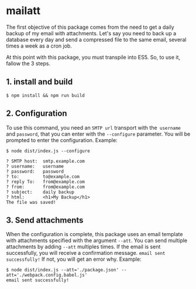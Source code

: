 # mailatt

The first objective of this package comes from the need to get a daily backup of my email with attachments. Let's say you need to back up a database every day and send a compressed file to the same email, several times a week as a cron job.

At this point with this package, you must transpile into ES5. So, to use it, fallow the 3 steps.

## 1. install and build
```
$ npm install && npm run build
```

## 2. Configuration
To use this command, you need an `SMTP url` transport with the` username` and `password`, that you can enter with the `--configure` parameter. You will be prompted to enter the configuration. Example:

```
$ node dist/index.js --configure

? SMTP host:  smtp.example.com
? username:   username
? password:   password
? to:         to@example.com
? reply To:   from@example.com
? from:       from@example.com
? subject:    daily backup
? html:       <h1>My Backup</h1>
The file was saved!
```

## 3. Send attachments
When the configuration is complete, this package uses an email template with attachments specified with the argument
`--att`. You can send multiple attachments by adding `--att` multiples times. If the email is sent successfully, you will receive a confirmation message. `email sent successfully!` If not, you will get an error why. Example:

```
$ node dist/index.js --att='./package.json' --att='./webpack.config.babel.js'
email sent successfully!
```

